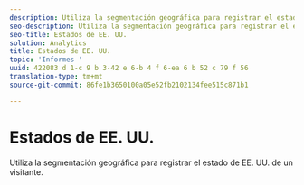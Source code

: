 ```yaml
---
description: Utiliza la segmentación geográfica para registrar el estado de EE. UU. de un visitante.
seo-description: Utiliza la segmentación geográfica para registrar el estado de EE. UU. de un visitante.
seo-title: Estados de EE. UU.
solution: Analytics
title: Estados de EE. UU.
topic: 'Informes '
uuid: 422083 d 1-c 9 b 3-42 e 6-b 4 f 6-ea 6 b 52 c 79 f 56
translation-type: tm+mt
source-git-commit: 86fe1b3650100a05e52fb2102134fee515c871b1

---
```



# Estados de EE. UU.

Utiliza la segmentación geográfica para registrar el estado de EE. UU. de un visitante.

